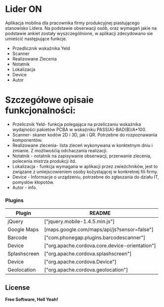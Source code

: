 # Lider ON



Aplikacja mobilna dla pracownika firmy produkcyjnej piastującego stanowisko Lidera.
Na podstawie obserwacji osób, oraz wymagań jakie na podstawie ankiet zostały wyszczególnione, w aplikacji zdecydowano sie umieścić następujące funkcje.

  - Przedlicznik wskaźnika Yeld
  - Scanner 
  - Realizowane Zlecenia
  - Notatnik
  - Lokalizacja
  - Device
  - Autor

# Szczegółowe opisaie funkcjonalności:

  - Przelicznik Yeld- funkcja polegająca na przeliczaniu wskaźnika wydajności pakietów PCBA w wskaźniku PASS(A)-BAD(B)/A*100.
  - Scanner- skaner kodów 2D i 3D, jak i QR. Potrzebne do rozpoznawania komponentów.
  - Realizowane zlecenia- lista zleceń wykonywana w konktetnym dniu i zmianie. Z możliwośćią odchaczania realizacji.
  - Notatnik - notatnik na zapisywanie obserwacji, przerwanie zlecenia, polecenia mistrza produkcji itd.
  - Lokalizacja - funkcja wymagana w aplikacji przez zwieżchników, jest to związane z umiejscowieniem osoby kożystającej w konkretnej fili firmy.
  - Device - Informacje o urządzeniu, potrzebne do zgłaszania do działu IT, pomysłów kłopotów.
  - Autor - info.

### Plugins

| Plugin | README |
| ------ | ------ |
| jQuery| ["jquery.mobile-1.4.5.min.js"] |
| Google Maps | [maps.google.com/maps/api/js?sensor=false"]|
| Barcode| ["com.phonegap.plugins.barcodescanner"]|
| Device | ["org.apache.cordova.core.device-orientation"]|
| Splashscreen | ["org.apache.cordova.splashscreen"]|
| Device | ["org.apache.cordova.Device"]|
| Geolocation | ["org.apache.cordova.geolocation"]|

License
----
**Free Software, Hell Yeah!**


